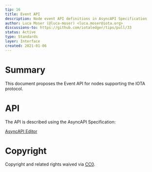 ```yaml
---
tip: 16
title: Event API
description: Node event API definitions in AsyncAPI Specification
author: Luca Moser (@luca-moser) <luca.moser@iota.org>
discussions-to: https://github.com/iotaledger/tips/pull/33
status: Active
type: Standards
layer: Interface
created: 2021-01-06
---
```


# Summary

This document proposes the Event API for nodes supporting the IOTA protocol.

# API

The API is described using the AsyncAPI Specification:

[AsyncAPI Editor](https://studio.asyncapi.com/?load=https://raw.githubusercontent.com/iotaledger/tips/main/tips/TIP-0016/event-api.yml)

# Copyright

Copyright and related rights waived via [CC0](https://creativecommons.org/publicdomain/zero/1.0/).
